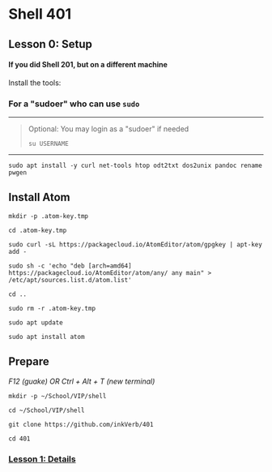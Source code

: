 # Shell 401
## Lesson 0: Setup

#### If you did Shell 201, but on a different machine
Install the tools:

### For a "sudoer" who can use `sudo`
>
___
> Optional: You may login as a "sudoer" if needed
>
> `su USERNAME`
>
___


`sudo apt install -y curl net-tools htop odt2txt dos2unix pandoc rename pwgen`

## Install Atom

`mkdir -p .atom-key.tmp`

`cd .atom-key.tmp`

`sudo curl -sL https://packagecloud.io/AtomEditor/atom/gpgkey | apt-key add -`

`sudo sh -c 'echo "deb [arch=amd64] https://packagecloud.io/AtomEditor/atom/any/ any main" > /etc/apt/sources.list.d/atom.list'`

`cd ..`

`sudo rm -r .atom-key.tmp`

`sudo apt update`

`sudo apt install atom`

## Prepare

*F12 (guake) OR Ctrl + Alt + T (new terminal)*

`mkdir -p ~/School/VIP/shell`

`cd ~/School/VIP/shell`

`git clone https://github.com/inkVerb/401`

`cd 401`

### [Lesson 1: Details](https://github.com/inkVerb/vip/blob/master/301-shell/Lesson-01.md)

